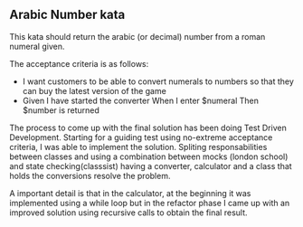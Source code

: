 ## Arabic Number kata

This kata should return the arabic (or decimal) number from a roman numeral given.

The acceptance criteria is as follows:
- I want customers to be able to convert numerals to numbers so that they can buy the latest version of the game
- Given I have started the converter When I enter $numeral Then $number is returned

The process to come up with the final solution has been doing Test Driven Development. Starting for a guiding test using no-extreme acceptance criteria, I was able to implement the solution. Spliting responsabilities between classes and using a combination between mocks (london school) and state checking(classsist) having a converter, calculator and a class that holds the conversions resolve the problem. 

A important detail is that in the calculator, at the beginning it was implemented using a while loop but in the refactor phase I came up with an improved solution using recursive calls to obtain the final result. 

